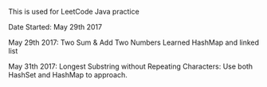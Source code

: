This is used for LeetCode Java practice


Date Started: May 29th 2017

May 29th 2017:  Two Sum  & Add Two Numbers
                Learned HashMap and linked list
                
May 31th 2017: Longest Substring without Repeating Characters:
                Use both HashSet and HashMap to approach.
